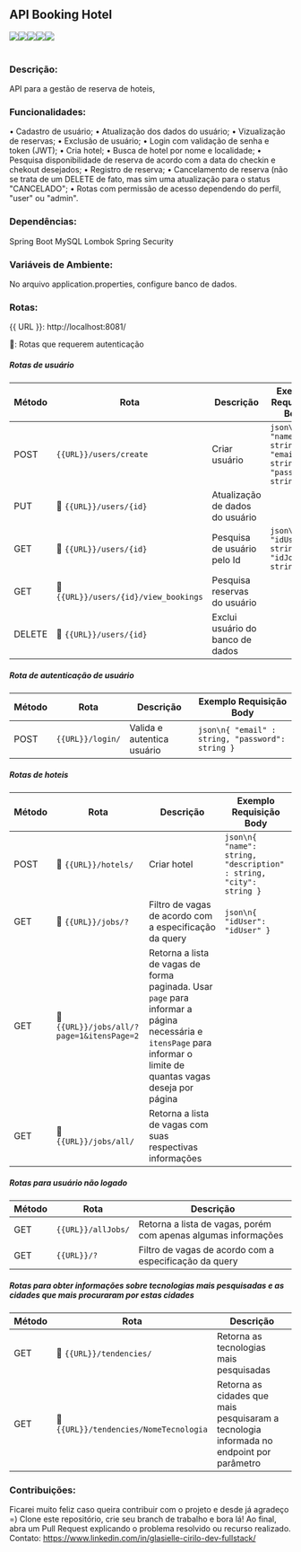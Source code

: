 ## API Booking Hotel
<div style="display: flex;"> <br>
<img align="center", src="https://img.shields.io/badge/Java-ED8B00?style=for-the-badge&logo=openjdk&logoColor=white">
<img align="center", src="https://img.shields.io/badge/Spring-6DB33F?style=for-the-badge&logo=spring&logoColor=white">
<img align="center", src="https://img.shields.io/badge/Spring_Security-6DB33F?style=for-the-badge&logo=Spring-Security&logoColor=white">  
<img align="center", src="https://img.shields.io/badge/MySQL-005C84?style=for-the-badge&logo=mysql&logoColor=white">
<img align="center", src="https://img.shields.io/badge/json%20web%20tokens-323330?style=for-the-badge&logo=json-web-tokens&logoColor=pink">
<br>
<br>
</div>

### Descrição:
API para a gestão de reserva de hoteis,

### Funcionalidades:
•	Cadastro de usuário;
•	Atualização dos dados do usuário;
•	Vizualização de reservas;
•	Exclusão de usuário;
•	Login com validação de senha e token (JWT);
•	Cria hotel;
•	Busca de hotel por nome e localidade;
•	Pesquisa disponibilidade de reserva de acordo com a data do checkin e chekout desejados;
•	Registro de reserva;
•	Cancelamento de reserva (não se trata de um DELETE de fato, mas sim uma atualização para o status "CANCELADO";
•	Rotas com permissão de acesso dependendo do perfil, "user" ou "admin".

### Dependências:
Spring Boot
MySQL
Lombok
Spring Security

### Variáveis de Ambiente:
No arquivo application.properties, configure banco de dados.

### Rotas:
{{ URL }}: http://localhost:8081/

🔐: Rotas que requerem autenticação

##### Rotas de usuário
| Método | Rota                        | Descrição                            | Exemplo Requisição Body                    |
|--------|-----------------------------|-------------------------------------|------------------------------------------|
| POST   | `{{URL}}/users/create`            | Criar usuário                        | `json\n{ "name": string, "email" : string, "password": string }` |
| PUT   | 🔐 `{{URL}}/users/{id}`  | Atualização de dados do usuário     |                |
| GET   | 🔐 `{{URL}}/users/{id}` | Pesquisa de usuário pelo Id         | `json\n{ "idUser": string, "idJob" : string }` |
| GET    | 🔐 `{{URL}}/users/{id}/view_bookings` | Pesquisa reservas do usuário |  |
| DELETE   | 🔐 `{{URL}}/users/{id}` | Exclui usuário do banco de dados         |  |

##### Rota de autenticação de usuário
| Método | Rota             | Descrição                     | Exemplo Requisição Body               |
|--------|------------------|------------------------------|--------------------------------------|
| POST   | `{{URL}}/login/` | Valida e autentica usuário    | `json\n{ "email" : string, "password": string }` |

##### Rotas de hoteis
| Método | Rota                               | Descrição                                                  | Exemplo Requisição Body                                                             |
|--------|------------------------------------|-----------------------------------------------------------|-------------------------------------------------------------------------------------|
| POST   | 🔐 `{{URL}}/hotels/`                    | Criar hotel         | `json\n{ "name": string, "description" : string, "city": string }` |
| GET    | 🔐 `{{URL}}/jobs/?`                   | Filtro de vagas de acordo com a especificação da query    | `json\n{ "idUser": "idUser" }`                                                     |
| GET    | 🔐 `{{URL}}/jobs/all/?page=1&itensPage=2` | Retorna a lista de vagas de forma paginada. Usar `page` para informar a página necessária e `itensPage` para informar o limite de quantas vagas deseja por página | |
| GET    | 🔐 `{{URL}}/jobs/all/`                | Retorna a lista de vagas com suas respectivas informações |                                                                                     |

##### Rotas para usuário não logado
| Método | Rota                        | Descrição                                                  |
|--------|-----------------------------|-----------------------------------------------------------|
| GET    | `{{URL}}/allJobs/`          | Retorna a lista de vagas, porém com apenas algumas informações |
| GET    | `{{URL}}/?`                 | Filtro de vagas de acordo com a especificação da query    |

##### Rotas para obter informações sobre tecnologias mais pesquisadas e as cidades que mais procuraram por estas cidades
| Método | Rota                            | Descrição                                                      |
|--------|---------------------------------|---------------------------------------------------------------|
| GET    | 🔐 `{{URL}}/tendencies/`           | Retorna as tecnologias mais pesquisadas                        |
| GET    | 🔐 `{{URL}}/tendencies/NomeTecnologia` | Retorna as cidades que mais pesquisaram a tecnologia informada no endpoint por parâmetro |

### Contribuições:
Ficarei muito feliz caso queira contribuir com o projeto e desde já agradeço =) Clone este repositório, crie seu branch de trabalho e bora lá!
Ao final, abra um Pull Request explicando o problema resolvido ou recurso realizado.
Contato: https://www.linkedin.com/in/glasielle-cirilo-dev-fullstack/
